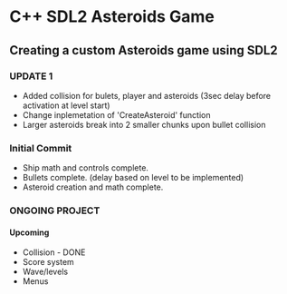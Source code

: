 # C++ SDL2 Asteroids Game

## Creating a custom Asteroids game using SDL2

### UPDATE 1
- Added collision for bulets, player and asteroids (3sec delay before activation at level start)
- Change inplemetation of 'CreateAsteroid' function
- Larger asteroids break into 2 smaller chunks upon bullet collision

### Initial Commit
- Ship math and controls complete.
- Bullets complete. (delay based on level to be implemented)
- Asteroid creation and math complete.

### ONGOING PROJECT
#### Upcoming
- Collision - DONE
- Score system
- Wave/levels
- Menus